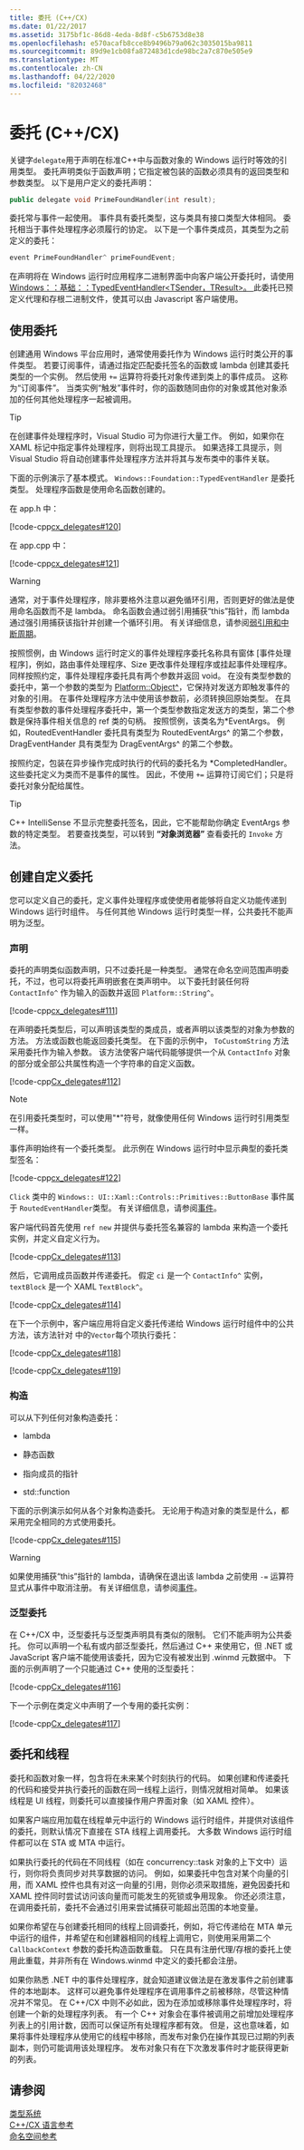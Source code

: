 ```yaml
---
title: 委托 (C++/CX)
ms.date: 01/22/2017
ms.assetid: 3175bf1c-86d8-4eda-8d8f-c5b6753d8e38
ms.openlocfilehash: e570acafb8cce8b9496b79a062c3035015ba9811
ms.sourcegitcommit: 89d9e1cb08fa872483d1cde98bc2a7c870e505e9
ms.translationtype: MT
ms.contentlocale: zh-CN
ms.lasthandoff: 04/22/2020
ms.locfileid: "82032468"
---
```

# <a name="delegates-ccx"></a>委托 (C++/CX)

关键字`delegate`用于声明在标准C++中与函数对象的 Windows 运行时等效的引用类型。 委托声明类似于函数声明；它指定被包装的函数必须具有的返回类型和参数类型。 以下是用户定义的委托声明：

```cpp
public delegate void PrimeFoundHandler(int result);
```

委托常与事件一起使用。 事件具有委托类型，这与类具有接口类型大体相同。 委托相当于事件处理程序必须履行的协定。 以下是一个事件类成员，其类型为之前定义的委托：

```cpp
event PrimeFoundHandler^ primeFoundEvent;
```

在声明将在 Windows 运行时应用程序二进制界面中向客户端公开委托时，请使用[Windows：：基础：：TypedEventHandler\<TSender，TResult>。 ](/uwp/api/windows.foundation.typedeventhandler-2) 此委托已预定义代理和存根二进制文件，使其可以由 Javascript 客户端使用。

## <a name="consuming-delegates"></a>使用委托

创建通用 Windows 平台应用时，通常使用委托作为 Windows 运行时类公开的事件类型。 若要订阅事件，请通过指定匹配委托签名的函数或 lambda 创建其委托类型的一个实例。 然后使用 `+=` 运算符将委托对象传递到类上的事件成员。 这称为“订阅事件”。 当类实例“触发”事件时，你的函数随同由你的对象或其他对象添加的任何其他处理程序一起被调用。

> [!TIP]
> 在创建事件处理程序时，Visual Studio 可为你进行大量工作。 例如，如果你在 XAML 标记中指定事件处理程序，则将出现工具提示。 如果选择工具提示，则 Visual Studio 将自动创建事件处理程序方法并将其与发布类中的事件关联。

下面的示例演示了基本模式。 `Windows::Foundation::TypedEventHandler` 是委托类型。 处理程序函数是使用命名函数创建的。

在 app.h 中：

[!code-cpp[cx_delegates#120](../cppcx/codesnippet/CPP/delegatesevents/class1.h#120)]

在 app.cpp 中：

[!code-cpp[cx_delegates#121](../cppcx/codesnippet/CPP/delegatesevents/class1.cpp#121)]

> [!WARNING]
> 通常，对于事件处理程序，除非要格外注意以避免循环引用，否则更好的做法是使用命名函数而不是 lambda。 命名函数会通过弱引用捕获“this”指针，而 lambda 通过强引用捕获该指针并创建一个循环引用。 有关详细信息，请参阅[弱引用和中断周期](../cppcx/weak-references-and-breaking-cycles-c-cx.md)。

按照惯例，由 Windows 运行时定义的事件处理程序委托名称具有窗体 [事件处理程序]，例如，路由事件处理程序、Size 更改事件处理程序或挂起事件处理程序。 同样按照约定，事件处理程序委托具有两个参数并返回 void。 在没有类型参数的委托中，第一个参数的类型为 [Platform::Object^](../cppcx/platform-object-class.md)，它保持对发送方即触发事件的对象的引用。 在事件处理程序方法中使用该参数前，必须转换回原始类型。 在具有类型参数的事件处理程序委托中，第一个类型参数指定发送方的类型，第二个参数是保持事件相关信息的 ref 类的句柄。 按照惯例，该类名为\*EventArgs。 例如，RoutedEventHandler 委托具有类型为 RoutedEventArgs^ 的第二个参数，DragEventHander 具有类型为 DragEventArgs^ 的第二个参数。

按照约定，包装在异步操作完成时执行的代码的委托名为 *CompletedHandler。 这些委托定义为类而不是事件的属性。 因此，不使用 `+=` 运算符订阅它们；只是将委托对象分配给属性。

> [!TIP]
> C++ IntelliSense 不显示完整委托签名，因此，它不能帮助你确定 EventArgs 参数的特定类型。 若要查找类型，可以转到 **“对象浏览器”** 查看委托的 `Invoke` 方法。

## <a name="creating-custom-delegates"></a>创建自定义委托

您可以定义自己的委托，定义事件处理程序或使使用者能够将自定义功能传递到 Windows 运行时组件。 与任何其他 Windows 运行时类型一样，公共委托不能声明为泛型。

### <a name="declaration"></a>声明

委托的声明类似函数声明，只不过委托是一种类型。 通常在命名空间范围声明委托，不过，也可以将委托声明嵌套在类声明中。 以下委托封装任何将 `ContactInfo^` 作为输入的函数并返回 `Platform::String^`。

[!code-cpp[cx_delegates#111](../cppcx/codesnippet/CPP/delegatesevents/class1.h#111)]

在声明委托类型后，可以声明该类型的类成员，或者声明以该类型的对象为参数的方法。 方法或函数也能返回委托类型。 在下面的示例中， `ToCustomString` 方法采用委托作为输入参数。 该方法使客户端代码能够提供一个从 `ContactInfo` 对象的部分或全部公共属性构造一个字符串的自定义函数。

[!code-cpp[Cx_delegates#112](../cppcx/codesnippet/CPP/delegatesevents/class1.h#112)]

> [!NOTE]
> 在引用委托类型时，可以使用"*"符号，就像使用任何 Windows 运行时引用类型一样。

事件声明始终有一个委托类型。 此示例在 Windows 运行时中显示典型的委托类型签名：

[!code-cpp[cx_delegates#122](../cppcx/codesnippet/CPP/delegatesevents/class1.h#122)]

`Click` 类中的 `Windows:: UI::Xaml::Controls::Primitives::ButtonBase` 事件属于 `RoutedEventHandler`类型。 有关详细信息，请参阅[事件](../cppcx/events-c-cx.md)。

客户端代码首先使用 `ref new` 并提供与委托签名兼容的 lambda 来构造一个委托实例，并定义自定义行为。

[!code-cpp[Cx_delegates#113](../cppcx/codesnippet/CPP/delegatesevents/class1.cpp#113)]

然后，它调用成员函数并传递委托。 假定 `ci` 是一个 `ContactInfo^` 实例， `textBlock` 是一个 XAML `TextBlock^`。

[!code-cpp[Cx_delegates#114](../cppcx/codesnippet/CPP/delegatesevents/class1.cpp#114)]

在下一个示例中，客户端应用将自定义委托传递给 Windows 运行时组件中的公共方法，该方法针对 中的`Vector`每个项执行委托：

[!code-cpp[Cx_delegates#118](../cppcx/codesnippet/CPP/clientapp/mainpage.xaml.cpp#118)]

[!code-cpp[Cx_delegates#119](../cppcx/codesnippet/CPP/delegatesevents/class1.cpp#119)]

### <a name="construction"></a>构造

可以从下列任何对象构造委托：

- lambda

- 静态函数

- 指向成员的指针

- std::function

下面的示例演示如何从各个对象构造委托。 无论用于构造对象的类型是什么，都采用完全相同的方式使用委托。

[!code-cpp[Cx_delegates#115](../cppcx/codesnippet/CPP/delegatesevents/class1.cpp#115)]

> [!WARNING]
> 如果使用捕获“this”指针的 lambda，请确保在退出该 lambda 之前使用 `-=` 运算符显式从事件中取消注册。 有关详细信息，请参阅[事件](../cppcx/events-c-cx.md)。

### <a name="generic-delegates"></a>泛型委托

在 C++/CX 中，泛型委托与泛型类声明具有类似的限制。 它们不能声明为公共委托。 你可以声明一个私有或内部泛型委托，然后通过 C++ 来使用它，但 .NET 或 JavaScript 客户端不能使用该委托，因为它没有被发出到 .winmd 元数据中。 下面的示例声明了一个只能通过 C++ 使用的泛型委托：

[!code-cpp[Cx_delegates#116](../cppcx/codesnippet/CPP/delegatesevents/class1.h#116)]

下一个示例在类定义中声明了一个专用的委托实例：

[!code-cpp[Cx_delegates#117](../cppcx/codesnippet/CPP/delegatesevents/class1.h#117)]

## <a name="delegates-and-threads"></a>委托和线程

委托和函数对象一样，包含将在未来某个时刻执行的代码。 如果创建和传递委托的代码和接受并执行委托的函数在同一线程上运行，则情况就相对简单。 如果该线程是 UI 线程，则委托可以直接操作用户界面对象（如 XAML 控件）。

如果客户端应用加载在线程单元中运行的 Windows 运行时组件，并提供对该组件的委托，则默认情况下直接在 STA 线程上调用委托。 大多数 Windows 运行时组件都可以在 STA 或 MTA 中运行。

如果执行委托的代码在不同线程（如在 concurrency::task 对象的上下文中）运行，则你将负责同步对共享数据的访问。 例如，如果委托中包含对某个向量的引用，而 XAML 控件也具有对这一向量的引用，则你必须采取措施，避免因委托和 XAML 控件同时尝试访问该向量而可能发生的死锁或争用现象。 你还必须注意，在调用委托前，委托不会通过引用来尝试捕获可能超出范围的本地变量。

如果你希望在与创建委托相同的线程上回调委托，例如，将它传递给在 MTA 单元中运行的组件，并希望在和创建器相同的线程上调用它，则使用采用第二个 `CallbackContext` 参数的委托构造函数重载。 只在具有注册代理/存根的委托上使用此重载，并非所有在 Windows.winmd 中定义的委托都会注册。

如果你熟悉 .NET 中的事件处理程序，就会知道建议做法是在激发事件之前创建事件的本地副本。 这样可以避免事件处理程序在调用事件之前被移除，尽管这种情况并不常见。 在 C++/CX 中则不必如此，因为在添加或移除事件处理程序时，将创建一个新的处理程序列表。 有一个 C++ 对象会在事件被调用之前增加处理程序列表上的引用计数，因而可以保证所有处理程序都有效。 但是，这也意味着，如果将事件处理程序从使用它的线程中移除，而发布对象仍在操作其现已过期的列表副本，则仍可能调用该处理程序。 发布对象只有在下次激发事件时才能获得更新的列表。

## <a name="see-also"></a>请参阅

[类型系统](../cppcx/type-system-c-cx.md)<br/>
[C++/CX 语言参考](../cppcx/visual-c-language-reference-c-cx.md)<br/>
[命名空间参考](../cppcx/namespaces-reference-c-cx.md)
